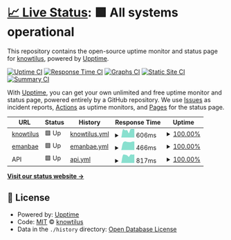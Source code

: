 # [📈 Live Status](https://knowtilus.github.io/upptime): <!--live status--> **🟩 All systems operational**

This repository contains the open-source uptime monitor and status page for [knowtilus](https://knowtilus.github.io/upptime), powered by [Upptime](https://github.com/upptime/upptime).

[![Uptime CI](https://github.com/knowtilus/upptime/workflows/Uptime%20CI/badge.svg)](https://github.com/knowtilus/upptime/actions?query=workflow%3A%22Uptime+CI%22)
[![Response Time CI](https://github.com/knowtilus/upptime/workflows/Response%20Time%20CI/badge.svg)](https://github.com/knowtilus/upptime/actions?query=workflow%3A%22Response+Time+CI%22)
[![Graphs CI](https://github.com/knowtilus/upptime/workflows/Graphs%20CI/badge.svg)](https://github.com/knowtilus/upptime/actions?query=workflow%3A%22Graphs+CI%22)
[![Static Site CI](https://github.com/knowtilus/upptime/workflows/Static%20Site%20CI/badge.svg)](https://github.com/knowtilus/upptime/actions?query=workflow%3A%22Static+Site+CI%22)
[![Summary CI](https://github.com/knowtilus/upptime/workflows/Summary%20CI/badge.svg)](https://github.com/knowtilus/upptime/actions?query=workflow%3A%22Summary+CI%22)

With [Upptime](https://upptime.js.org), you can get your own unlimited and free uptime monitor and status page, powered entirely by a GitHub repository. We use [Issues](https://github.com/knowtilus/upptime/issues) as incident reports, [Actions](https://github.com/knowtilus/upptime/actions) as uptime monitors, and [Pages](https://knowtilus.github.io/upptime) for the status page.

<!--start: status pages-->
<!-- This summary is generated by Upptime (https://github.com/upptime/upptime) -->
<!-- Do not edit this manually, your changes will be overwritten -->
<!-- prettier-ignore -->
| URL | Status | History | Response Time | Uptime |
| --- | ------ | ------- | ------------- | ------ |
| <img alt="" src="https://icons.duckduckgo.com/ip3/www.knowtil.us.ico" height="13"> [knowtilus](https://www.knowtil.us) | 🟩 Up | [knowtilus.yml](https://github.com/knowtilus/upptime/commits/HEAD/history/knowtilus.yml) | <details><summary><img alt="Response time graph" src="./graphs/knowtilus/response-time-week.png" height="20"> 606ms</summary><br><a href="https://status.knowtil.us/history/knowtilus"><img alt="Response time 657" src="https://img.shields.io/endpoint?url=https%3A%2F%2Fraw.githubusercontent.com%2Fknowtilus%2Fupptime%2FHEAD%2Fapi%2Fknowtilus%2Fresponse-time.json"></a><br><a href="https://status.knowtil.us/history/knowtilus"><img alt="24-hour response time 683" src="https://img.shields.io/endpoint?url=https%3A%2F%2Fraw.githubusercontent.com%2Fknowtilus%2Fupptime%2FHEAD%2Fapi%2Fknowtilus%2Fresponse-time-day.json"></a><br><a href="https://status.knowtil.us/history/knowtilus"><img alt="7-day response time 606" src="https://img.shields.io/endpoint?url=https%3A%2F%2Fraw.githubusercontent.com%2Fknowtilus%2Fupptime%2FHEAD%2Fapi%2Fknowtilus%2Fresponse-time-week.json"></a><br><a href="https://status.knowtil.us/history/knowtilus"><img alt="30-day response time 495" src="https://img.shields.io/endpoint?url=https%3A%2F%2Fraw.githubusercontent.com%2Fknowtilus%2Fupptime%2FHEAD%2Fapi%2Fknowtilus%2Fresponse-time-month.json"></a><br><a href="https://status.knowtil.us/history/knowtilus"><img alt="1-year response time 650" src="https://img.shields.io/endpoint?url=https%3A%2F%2Fraw.githubusercontent.com%2Fknowtilus%2Fupptime%2FHEAD%2Fapi%2Fknowtilus%2Fresponse-time-year.json"></a></details> | <details><summary><a href="https://status.knowtil.us/history/knowtilus">100.00%</a></summary><a href="https://status.knowtil.us/history/knowtilus"><img alt="All-time uptime 99.90%" src="https://img.shields.io/endpoint?url=https%3A%2F%2Fraw.githubusercontent.com%2Fknowtilus%2Fupptime%2FHEAD%2Fapi%2Fknowtilus%2Fuptime.json"></a><br><a href="https://status.knowtil.us/history/knowtilus"><img alt="24-hour uptime 100.00%" src="https://img.shields.io/endpoint?url=https%3A%2F%2Fraw.githubusercontent.com%2Fknowtilus%2Fupptime%2FHEAD%2Fapi%2Fknowtilus%2Fuptime-day.json"></a><br><a href="https://status.knowtil.us/history/knowtilus"><img alt="7-day uptime 100.00%" src="https://img.shields.io/endpoint?url=https%3A%2F%2Fraw.githubusercontent.com%2Fknowtilus%2Fupptime%2FHEAD%2Fapi%2Fknowtilus%2Fuptime-week.json"></a><br><a href="https://status.knowtil.us/history/knowtilus"><img alt="30-day uptime 100.00%" src="https://img.shields.io/endpoint?url=https%3A%2F%2Fraw.githubusercontent.com%2Fknowtilus%2Fupptime%2FHEAD%2Fapi%2Fknowtilus%2Fuptime-month.json"></a><br><a href="https://status.knowtil.us/history/knowtilus"><img alt="1-year uptime 99.99%" src="https://img.shields.io/endpoint?url=https%3A%2F%2Fraw.githubusercontent.com%2Fknowtilus%2Fupptime%2FHEAD%2Fapi%2Fknowtilus%2Fuptime-year.json"></a></details>
| <img alt="" src="https://icons.duckduckgo.com/ip3/www.emanbae.com.ico" height="13"> [emanbae](https://www.emanbae.com) | 🟩 Up | [emanbae.yml](https://github.com/knowtilus/upptime/commits/HEAD/history/emanbae.yml) | <details><summary><img alt="Response time graph" src="./graphs/emanbae/response-time-week.png" height="20"> 466ms</summary><br><a href="https://status.knowtil.us/history/emanbae"><img alt="Response time 430" src="https://img.shields.io/endpoint?url=https%3A%2F%2Fraw.githubusercontent.com%2Fknowtilus%2Fupptime%2FHEAD%2Fapi%2Femanbae%2Fresponse-time.json"></a><br><a href="https://status.knowtil.us/history/emanbae"><img alt="24-hour response time 483" src="https://img.shields.io/endpoint?url=https%3A%2F%2Fraw.githubusercontent.com%2Fknowtilus%2Fupptime%2FHEAD%2Fapi%2Femanbae%2Fresponse-time-day.json"></a><br><a href="https://status.knowtil.us/history/emanbae"><img alt="7-day response time 466" src="https://img.shields.io/endpoint?url=https%3A%2F%2Fraw.githubusercontent.com%2Fknowtilus%2Fupptime%2FHEAD%2Fapi%2Femanbae%2Fresponse-time-week.json"></a><br><a href="https://status.knowtil.us/history/emanbae"><img alt="30-day response time 426" src="https://img.shields.io/endpoint?url=https%3A%2F%2Fraw.githubusercontent.com%2Fknowtilus%2Fupptime%2FHEAD%2Fapi%2Femanbae%2Fresponse-time-month.json"></a><br><a href="https://status.knowtil.us/history/emanbae"><img alt="1-year response time 430" src="https://img.shields.io/endpoint?url=https%3A%2F%2Fraw.githubusercontent.com%2Fknowtilus%2Fupptime%2FHEAD%2Fapi%2Femanbae%2Fresponse-time-year.json"></a></details> | <details><summary><a href="https://status.knowtil.us/history/emanbae">100.00%</a></summary><a href="https://status.knowtil.us/history/emanbae"><img alt="All-time uptime 99.98%" src="https://img.shields.io/endpoint?url=https%3A%2F%2Fraw.githubusercontent.com%2Fknowtilus%2Fupptime%2FHEAD%2Fapi%2Femanbae%2Fuptime.json"></a><br><a href="https://status.knowtil.us/history/emanbae"><img alt="24-hour uptime 100.00%" src="https://img.shields.io/endpoint?url=https%3A%2F%2Fraw.githubusercontent.com%2Fknowtilus%2Fupptime%2FHEAD%2Fapi%2Femanbae%2Fuptime-day.json"></a><br><a href="https://status.knowtil.us/history/emanbae"><img alt="7-day uptime 100.00%" src="https://img.shields.io/endpoint?url=https%3A%2F%2Fraw.githubusercontent.com%2Fknowtilus%2Fupptime%2FHEAD%2Fapi%2Femanbae%2Fuptime-week.json"></a><br><a href="https://status.knowtil.us/history/emanbae"><img alt="30-day uptime 100.00%" src="https://img.shields.io/endpoint?url=https%3A%2F%2Fraw.githubusercontent.com%2Fknowtilus%2Fupptime%2FHEAD%2Fapi%2Femanbae%2Fuptime-month.json"></a><br><a href="https://status.knowtil.us/history/emanbae"><img alt="1-year uptime 100.00%" src="https://img.shields.io/endpoint?url=https%3A%2F%2Fraw.githubusercontent.com%2Fknowtilus%2Fupptime%2FHEAD%2Fapi%2Femanbae%2Fuptime-year.json"></a></details>
| <img alt="" src="https://icons.duckduckgo.com/ip3/null.ico" height="13"> API | 🟩 Up | [api.yml](https://github.com/knowtilus/upptime/commits/HEAD/history/api.yml) | <details><summary><img alt="Response time graph" src="./graphs/api/response-time-week.png" height="20"> 817ms</summary><br><a href="https://status.knowtil.us/history/api"><img alt="Response time 742" src="https://img.shields.io/endpoint?url=https%3A%2F%2Fraw.githubusercontent.com%2Fknowtilus%2Fupptime%2FHEAD%2Fapi%2Fapi%2Fresponse-time.json"></a><br><a href="https://status.knowtil.us/history/api"><img alt="24-hour response time 875" src="https://img.shields.io/endpoint?url=https%3A%2F%2Fraw.githubusercontent.com%2Fknowtilus%2Fupptime%2FHEAD%2Fapi%2Fapi%2Fresponse-time-day.json"></a><br><a href="https://status.knowtil.us/history/api"><img alt="7-day response time 817" src="https://img.shields.io/endpoint?url=https%3A%2F%2Fraw.githubusercontent.com%2Fknowtilus%2Fupptime%2FHEAD%2Fapi%2Fapi%2Fresponse-time-week.json"></a><br><a href="https://status.knowtil.us/history/api"><img alt="30-day response time 760" src="https://img.shields.io/endpoint?url=https%3A%2F%2Fraw.githubusercontent.com%2Fknowtilus%2Fupptime%2FHEAD%2Fapi%2Fapi%2Fresponse-time-month.json"></a><br><a href="https://status.knowtil.us/history/api"><img alt="1-year response time 744" src="https://img.shields.io/endpoint?url=https%3A%2F%2Fraw.githubusercontent.com%2Fknowtilus%2Fupptime%2FHEAD%2Fapi%2Fapi%2Fresponse-time-year.json"></a></details> | <details><summary><a href="https://status.knowtil.us/history/api">100.00%</a></summary><a href="https://status.knowtil.us/history/api"><img alt="All-time uptime 99.98%" src="https://img.shields.io/endpoint?url=https%3A%2F%2Fraw.githubusercontent.com%2Fknowtilus%2Fupptime%2FHEAD%2Fapi%2Fapi%2Fuptime.json"></a><br><a href="https://status.knowtil.us/history/api"><img alt="24-hour uptime 100.00%" src="https://img.shields.io/endpoint?url=https%3A%2F%2Fraw.githubusercontent.com%2Fknowtilus%2Fupptime%2FHEAD%2Fapi%2Fapi%2Fuptime-day.json"></a><br><a href="https://status.knowtil.us/history/api"><img alt="7-day uptime 100.00%" src="https://img.shields.io/endpoint?url=https%3A%2F%2Fraw.githubusercontent.com%2Fknowtilus%2Fupptime%2FHEAD%2Fapi%2Fapi%2Fuptime-week.json"></a><br><a href="https://status.knowtil.us/history/api"><img alt="30-day uptime 100.00%" src="https://img.shields.io/endpoint?url=https%3A%2F%2Fraw.githubusercontent.com%2Fknowtilus%2Fupptime%2FHEAD%2Fapi%2Fapi%2Fuptime-month.json"></a><br><a href="https://status.knowtil.us/history/api"><img alt="1-year uptime 100.00%" src="https://img.shields.io/endpoint?url=https%3A%2F%2Fraw.githubusercontent.com%2Fknowtilus%2Fupptime%2FHEAD%2Fapi%2Fapi%2Fuptime-year.json"></a></details>

<!--end: status pages-->

[**Visit our status website →**](https://knowtilus.github.io/upptime)

## 📄 License

- Powered by: [Upptime](https://github.com/upptime/upptime)
- Code: [MIT](./LICENSE) © [knowtilus](https://knowtilus.github.io/upptime)
- Data in the `./history` directory: [Open Database License](https://opendatacommons.org/licenses/odbl/1-0/)
